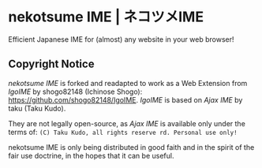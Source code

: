 # nekotsume IME | ネコツメIME

Efficient Japanese IME for (almost) any website in your web browser!

<!-- TODO: Features and Usage -->

## Copyright Notice

_nekotsume IME_ is forked and readapted to work as a Web Extension from _IgoIME_ by shogo82148 (Ichinose Shogo): <https://github.com/shogo82148/IgoIME>. _IgoIME_ is based on _Ajax IME_ by taku (Taku Kudo).

They are not legally open-source, as _Ajax IME_ is available only under the terms of: `(C) Taku Kudo, all rights reserve rd. Personal use only!`

nekotsume IME is only being distributed in good faith and in the spirit of the fair use doctrine, in the hopes that it can be useful.

